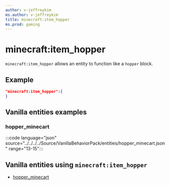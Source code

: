 ```yaml
---
author: v-jeffreykim
ms.author: v-jeffreykim
title: minecraft:item_hopper
ms.prod: gaming
---
```


# minecraft:item_hopper

`minecraft:item_hopper` allows an entity to function like a `hopper` block.

## Example

```json
"minecraft:item_hopper":{
}
```

## Vanilla entities examples

### hopper_minecart

:::code language="json" source="../../../../Source/VanillaBehaviorPack/entities/hopper_minecart.json" range="13-15":::

## Vanilla entities using `minecraft:item_hopper`

- [hopper_minecart](../../../../Source/VanillaBehaviorPack_Snippets/entities/hopper_minecart.md)
